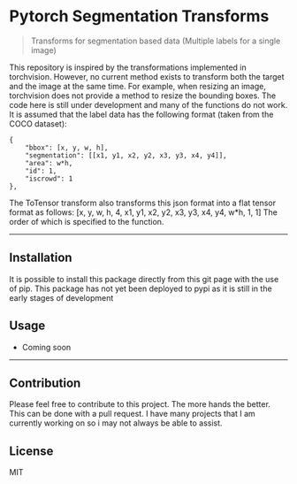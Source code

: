 # Pytorch Segmentation Transforms

> Transforms for segmentation based data (Multiple labels for a single image)

This repository is inspired by the transformations implemented in torchvision. However, no current method exists to transform both the target and the image at the same time. For example, when resizing an image, torchvision does not provide a method to resize the bounding boxes. The code here is still under development and many of the functions do not work. It is assumed that the label data has the following format (taken from the COCO dataset):

    {
        "bbox": [x, y, w, h],
        "segmentation": [[x1, y1, x2, y2, x3, y3, x4, y4]],
        "area": w*h,
        "id": 1,
        "iscrowd": 1
    },

The ToTensor transform also transforms this json format into a flat tensor format as follows:
[x, y, w, h, 4, x1, y1, x2, y2, x3, y3, x4, y4, w*h, 1, 1]
The order of which is specified to the function. 

---

## Installation

It is possible to install this package directly from this git page with the use of pip. This package has not yet been deployed to pypi as it is still in the early stages of development

## Usage

- Coming soon

---

## Contribution

Please feel free to contribute to this project. The more hands the better. This can be done with a pull request. I have many projects that I am currently working on so i may not always be able to assist.

## License

MIT
